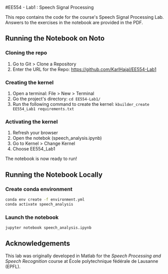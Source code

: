 #EE554 - Lab1 : Speech Signal Processing

This repo contains the code for the course's Speech Signal Processing Lab.
Answers to the exercises in the notebook are provided in the PDF.

## Running the Notebook on Noto

### Cloning the repo
1. Go to Git > Clone a Repository
2. Enter the URL for the Repo: https://github.com/KarlHajal/EE554-Lab1
   
### Creating the kernel
1. Open a terminal: File > New > Terminal
2. Go the project's directory: ```cd EE554-Lab1/```
3. Run the following command to create the kernel: ```kbuilder_create EE554_Lab1 requirements.txt```

### Activating the kernel
1. Refresh your browser
2. Open the notebok (speech_analysis.ipynb)
3. Go to Kernel > Change Kernel
4. Choose EE554_Lab1

The notebook is now ready to run!

## Running the Notebook Locally
### Create conda environment

```bash
conda env create -f environment.yml
conda activate speech_analysis
```

### Launch the notebook

```bash
jupyter notebook speech_analysis.ipynb
```

## Acknowledgements

This lab was originally developed in Matlab for the *Speech Processing and
Speech Recognition* course at École polytechnique fédérale de Lausanne (EPFL).
